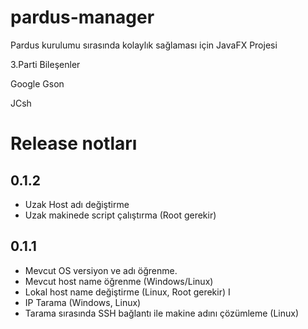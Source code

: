 
# pardus-manager
Pardus kurulumu sırasında kolaylık sağlaması için JavaFX Projesi

3.Parti Bileşenler

Google Gson 

JCsh

# Release notları

## 0.1.2

 - Uzak Host adı değiştirme
 - Uzak makinede script çalıştırma (Root gerekir)

## 0.1.1

 - Mevcut OS versiyon ve adı öğrenme. 
 - Mevcut host name öğrenme (Windows/Linux) 
 - Lokal host name değiştirme (Linux, Root gerekir) I
 - IP Tarama (Windows, Linux) 
 - Tarama sırasında SSH bağlantı ile makine adını çözümleme (Linux)
